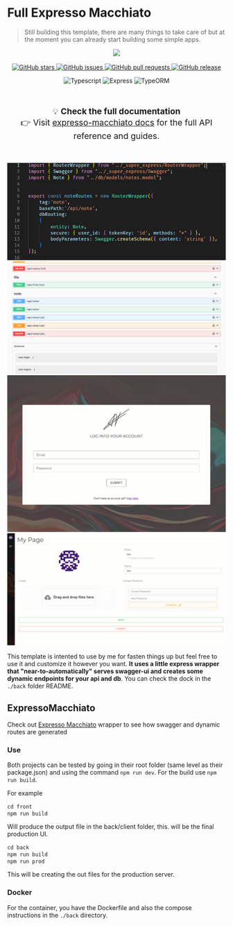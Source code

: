 # Full Expresso Macchiato
> Still building this template, there are many things to take care of but at the moment you can already start building some simple apps.


<p align="center">
  <img src="https://raw.githubusercontent.com/ExpressoMacchiato/ExpressoMacchiato/refs/heads/master/_github_assets/expresso-macchiato.svg" style="height: 220px;" />
</p>

<p align="center">
  <!-- ⭐ GitHub Stars -->
  <a href="https://github.com/ExpressoMacchiato/ExpressoMacchiato/stargazers">
    <img src="https://img.shields.io/github/stars/ExpressoMacchiato/ExpressoMacchiato?style=social" alt="GitHub stars" />
  </a>
  <!-- 🐛 Issues aperti -->
  <a href="https://github.com/ExpressoMacchiato/ExpressoMacchiato/issues">
    <img src="https://img.shields.io/github/issues/ExpressoMacchiato/ExpressoMacchiato" alt="GitHub issues" />
  </a>
  <!-- 🔃 Pull Requests -->
  <a href="https://github.com/ExpressoMacchiato/ExpressoMacchiato/pulls">
    <img src="https://img.shields.io/github/issues-pr/ExpressoMacchiato/ExpressoMacchiato" alt="GitHub pull requests" />
  </a>
  <!-- 📦 Ultima Release -->
  <a href="https://github.com/ExpressoMacchiato/ExpressoMacchiato/releases">
    <img src="https://img.shields.io/github/v/release/ExpressoMacchiato/ExpressoMacchiato" alt="GitHub release" />
  </a>
</p>

<p align="center">
  <img src="https://img.shields.io/badge/typescript-5.3.3-blue" alt="Typescript" />
  <img src="https://img.shields.io/badge/express-4.18.2-teal" alt="Express" />
  <img src="https://img.shields.io/badge/typeorm-0.3.21-teal" alt="TypeORM" />
</p>


<br>
<p align="center" style="font-size: 1.2rem;">
  💡 <strong>Check the full documentation</strong><br>
  👉 Visit <a href="https://alessios-books.gitbook.io/expresso-macchiato">expresso-macchiato docs</a> for the full API reference and guides.
</p>
<br>







![Code](./_github_pics/code_notes.png)
![Swagger](./_github_pics/swagger_notes.png)
![Login](./_github_pics/login.png)
![Personal Page](./_github_pics/personal_page.png)

This template is intented to use by me for fasten things up but feel free to use it and customize it however you want.
**It uses a little express wrapper that "near-to-automatically" serves swagger-ui and creates some dynamic endpoints for your api and db**.
You can check the dock in the `./back` folder README.

## ExpressoMacchiato
Check out [Expresso Macchiato](https://github.com/alessioVelluso/ExpressoMacchiato) wrapper to see how swagger and dynamic routes are generated

### Use
Both projects can be tested by going in their root folder (same level as their package.json) and using the command `npm run dev`.
For the build use `npm run build`.

For example
```
cd front
npm run build
```
Will produce the output file in the back/client folder, this. will be the final production UI.

```
cd back
npm run build
npm run prod
```

This will be creating the out files for the production server.

### Docker
For the container, you have the Dockerfile and also the compose instructions in the `./back` directory.
